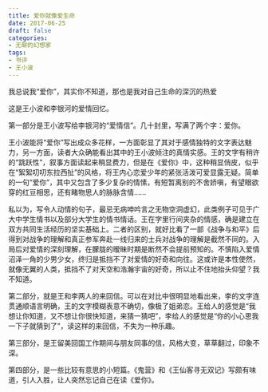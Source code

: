 ```yaml
---
title: 爱你就像爱生命
date: 2017-06-25
draft: false
categories:
- 无聊的幻想家
tags:
- 书评
- 王小波
---
```


我总说我“爱你”，其实你不知道，那也是我对自己生命的深沉的热爱

<!--more-->

这是王小波和李银河的爱情回忆。

第一部分是王小波写给李银河的“爱情信”。几十封里，写满了两个字：爱你。

王小波能将“爱你”写出成众多花样，一方面彰显了其对于感情独特的文字表达魅力，另一方面，读者大众确能看出其中的王小波倾注的真情实感。王的文字有稍许的“跳跃性”，叙事方面读起来稍显费力，但是在《爱你》中，这种稍显俏皮，似乎在“絮絮叨叨东拉西扯”的风格，将王内心恋爱少年的紧张活泼可爱显露无疑。简单的一句“爱你”，其中又包含了多少复杂的情愫，有短暂离别的不舍娇嗔，有望眼欲穿的红豆相思，还有睹物思人的脉脉含情......

私以为，写令人动情的句子，最忌无病呻吟言之无物空洞虚幻，此类例子可见于广大中学生情书以及部分大学生的情书情话。王在字里行间夹杂的情感，确是建立在双方共同生活经历的坚实基础上。二者的区别，就好比看了一部《战争与和平》后得到对战争的理解和真正参军奔赴一线归来的士兵对战争的理解是截然不同的。入局后对爱情的深刻理解，在朦胧的暧昧时期是断然不会提前预知的。不慎陷入爱情沼泽一角的少男少女，终归是抵挡不了对爱情的好奇和向往。这或许是本性使然，就像无翼的人类，抵挡不了对天空和浩瀚宇宙的好奇，所以止不住地抬头仰望？我不知道。

第二部分，就是王和李两人的来回信。可以在对比中很明显地看出来，李的文字连贯通顺语言明确，王的文字模糊表意不确切，像极了姐弟恋。王给人的感觉是“我想让你知道，又不想让你很快知道，来猜一猜吧”，李给人的感觉是“你的小心思我一下子就猜到了”，读这样的来回信，不失为一种乐趣。

第三部分，是王留美回国工作期间与朋友同事的信，风格大变，草草翻过，印象不深。

第四部分，是一些比较有意思的小短篇。《鬼营》和《王仙客寻无双记》写颇有味道，引人入胜，让人突然忘记自己在读《爱你》。